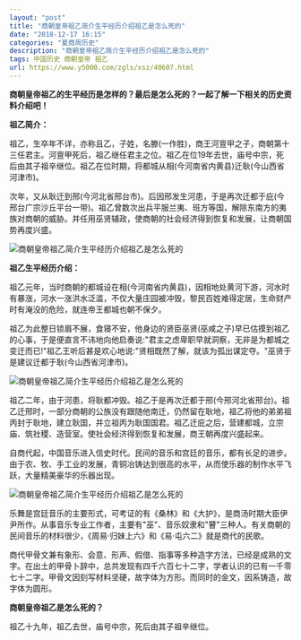 ```yaml
---
layout: "post"
title: "商朝皇帝祖乙简介生平经历介绍祖乙是怎么死的"
date: "2018-12-17 16:15"
categories: "夏商周历史"
description: "商朝皇帝祖乙简介生平经历介绍祖乙是怎么死的"
tags: 中国历史 商朝皇帝 祖乙
url: https://www.y5000.com/zgls/xsz/40607.html
---
```






**商朝皇帝祖乙的生平经历是怎样的？最后是怎么死的？一起了解一下相关的历史资料介绍吧！**

 **祖乙简介：**

祖乙，生卒年不详，亦称且乙，子姓，名滕(一作胜)，商王河亶甲之子，商朝第十三任君主。河亶甲死后，祖乙继任君主之位。祖乙在位19年去世，庙号中宗，死后由其子祖辛继位。祖乙在位时期，将都城从相(今河南省内黄县)迁耿(今山西省河津市)。

次年，又从耿迁到邢(今河北省邢台市)。后因邢发生河患，于是再次迁都于庇(今邢台广宗沙丘平台一带)。祖乙曾数次出兵平服兰夷、班方等国，解除东南方的夷族对商朝的威胁。并任用巫贤辅政，使商朝的社会经济得到恢复和发展，让商朝国势再度兴盛。

![商朝皇帝祖乙简介生平经历介绍祖乙是怎么死的](https://img.y5000.com/uploads/allimg/190127/87c1674d21d9465c654210c2608b75ce.jpg)

 **祖乙生平经历介绍：**

祖乙元年，当时商朝的都城设在相(今河南省内黄县)，因相地处黄河下游，河水时有暴涨，河水一涨洪水泛滥，不仅大量庄园被冲毁，黎民百姓难得定居，生命财产时有淹没的危险，就连帝王都城也朝不保夕。

祖乙为此整日锁眉不展，食寝不安，他身边的贤臣巫贤(巫咸之子)早已估摸到祖乙的心事，于是便直言不讳地向他启奏说:"君主之虑卑职早就洞察，无非是为都城之变迁而已!"祖乙王听后甚是欢心地说:"贤相既然了解，就该为孤出谋定夺。"巫贤于是建议迁都于耿(今山西省河津市)。

![商朝皇帝祖乙简介生平经历介绍祖乙是怎么死的](https://img.y5000.com/uploads/allimg/190127/d6b10c207bf86414bbbb3551d99e79e5.jpg)

祖乙二年，由于河患，将耿都冲毁。祖乙于是再次迁都于邢(今邢河北省邢台)。祖乙迁邢时，一部分商朝的公族没有跟随他南迁，仍然留在耿地，祖乙将他的弟弟祖丙封于耿地，建立耿国，并立祖丙为耿国国君。祖乙迁庇之后，营建都城，立宗庙、筑社稷、造营室。使社会经济得到恢复和发展，商王朝再度兴盛起来。

自商代起，中国音乐进入信史时代。民间的音乐和宫廷的音乐，都有长足的进步。由于农、牧、手工业的发展，青铜冶铸达到很高的水平，从而使乐器的制作水平飞跃，大量精美豪华的乐器出现。

![商朝皇帝祖乙简介生平经历介绍祖乙是怎么死的](https://img.y5000.com/uploads/allimg/190127/252daa296fdbb047df1ddfa4cf73a36b.jpg)

乐舞是宫廷音乐的主要形式，可考证的有《桑林》和《大护》，是商汤时期大臣伊尹所作。从事音乐专业工作者，主要有"巫"、音乐奴隶和"瞽"三种人。有关商朝的民间音乐的材料很少，《周易·归妹上六》和《易·屯六二》就是商代的民歌。

商代甲骨文兼有象形、会意、形声、假借、指事等多种造字方法，已经是成熟的文字。在出土的甲骨卜辞中，总共发现有四千六百七十二字，学者认识的已有一千零七十二字。甲骨文因刻写材料坚硬，故字体为方形。而同时的金文，因系铸造，故字体为圆形。

 **商朝皇帝祖乙是怎么死的？**

祖乙十九年，祖乙去世，庙号中宗，死后由其子祖辛继位。
